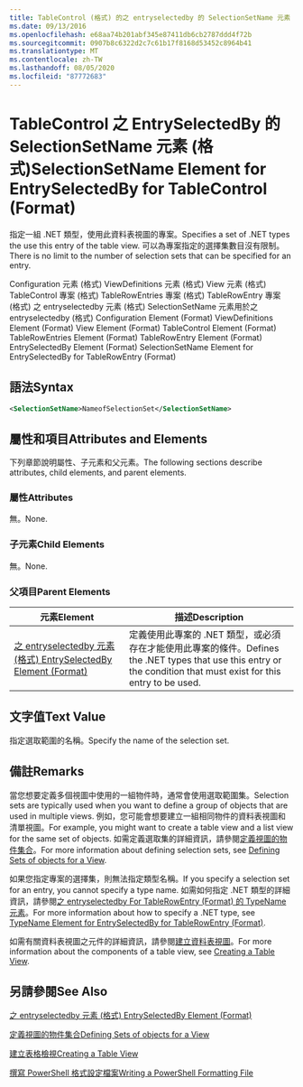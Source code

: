 ```yaml
---
title: TableControl (格式) 的之 entryselectedby 的 SelectionSetName 元素 |Microsoft Docs
ms.date: 09/13/2016
ms.openlocfilehash: e68aa74b201abf345e87411db6cb2787ddd4f72b
ms.sourcegitcommit: 0907b8c6322d2c7c61b17f8168d53452c8964b41
ms.translationtype: MT
ms.contentlocale: zh-TW
ms.lasthandoff: 08/05/2020
ms.locfileid: "87772683"
---
```

# <a name="selectionsetname-element-for-entryselectedby-for-tablecontrol-format"></a><span data-ttu-id="9771d-102">TableControl 之 EntrySelectedBy 的 SelectionSetName 元素 (格式)</span><span class="sxs-lookup"><span data-stu-id="9771d-102">SelectionSetName Element for EntrySelectedBy for TableControl (Format)</span></span>

<span data-ttu-id="9771d-103">指定一組 .NET 類型，使用此資料表視圖的專案。</span><span class="sxs-lookup"><span data-stu-id="9771d-103">Specifies a set of .NET types the use this entry of the table view.</span></span> <span data-ttu-id="9771d-104">可以為專案指定的選擇集數目沒有限制。</span><span class="sxs-lookup"><span data-stu-id="9771d-104">There is no limit to the number of selection sets that can be specified for an entry.</span></span>

<span data-ttu-id="9771d-105">Configuration 元素 (格式) ViewDefinitions 元素 (格式) View 元素 (格式) TableControl 專案 (格式) TableRowEntries 專案 (格式) TableRowEntry 專案 (格式) 之 entryselectedby 元素 (格式) SelectionSetName 元素用於之 entryselectedby (格式) </span><span class="sxs-lookup"><span data-stu-id="9771d-105">Configuration Element (Format) ViewDefinitions Element (Format) View Element (Format) TableControl Element (Format) TableRowEntries Element (Format) TableRowEntry Element (Format) EntrySelectedBy Element (Format) SelectionSetName Element for EntrySelectedBy for TableRowEntry (Format)</span></span>

## <a name="syntax"></a><span data-ttu-id="9771d-106">語法</span><span class="sxs-lookup"><span data-stu-id="9771d-106">Syntax</span></span>

```xml
<SelectionSetName>NameofSelectionSet</SelectionSetName>
```

## <a name="attributes-and-elements"></a><span data-ttu-id="9771d-107">屬性和項目</span><span class="sxs-lookup"><span data-stu-id="9771d-107">Attributes and Elements</span></span>

<span data-ttu-id="9771d-108">下列章節說明屬性、子元素和父元素。</span><span class="sxs-lookup"><span data-stu-id="9771d-108">The following sections describe attributes, child elements, and parent elements.</span></span>

### <a name="attributes"></a><span data-ttu-id="9771d-109">屬性</span><span class="sxs-lookup"><span data-stu-id="9771d-109">Attributes</span></span>

<span data-ttu-id="9771d-110">無。</span><span class="sxs-lookup"><span data-stu-id="9771d-110">None.</span></span>

### <a name="child-elements"></a><span data-ttu-id="9771d-111">子元素</span><span class="sxs-lookup"><span data-stu-id="9771d-111">Child Elements</span></span>

<span data-ttu-id="9771d-112">無。</span><span class="sxs-lookup"><span data-stu-id="9771d-112">None.</span></span>

### <a name="parent-elements"></a><span data-ttu-id="9771d-113">父項目</span><span class="sxs-lookup"><span data-stu-id="9771d-113">Parent Elements</span></span>

|<span data-ttu-id="9771d-114">元素</span><span class="sxs-lookup"><span data-stu-id="9771d-114">Element</span></span>|<span data-ttu-id="9771d-115">描述</span><span class="sxs-lookup"><span data-stu-id="9771d-115">Description</span></span>|
|-------------|-----------------|
|[<span data-ttu-id="9771d-116">之 entryselectedby 元素 (格式) </span><span class="sxs-lookup"><span data-stu-id="9771d-116">EntrySelectedBy Element (Format)</span></span>](./entryselectedby-element-for-tablerowentry-for-tablecontrol-format.md)|<span data-ttu-id="9771d-117">定義使用此專案的 .NET 類型，或必須存在才能使用此專案的條件。</span><span class="sxs-lookup"><span data-stu-id="9771d-117">Defines the .NET types that use this entry or the condition that must exist for this entry to be used.</span></span>|

## <a name="text-value"></a><span data-ttu-id="9771d-118">文字值</span><span class="sxs-lookup"><span data-stu-id="9771d-118">Text Value</span></span>

<span data-ttu-id="9771d-119">指定選取範圍的名稱。</span><span class="sxs-lookup"><span data-stu-id="9771d-119">Specify the name of the selection set.</span></span>

## <a name="remarks"></a><span data-ttu-id="9771d-120">備註</span><span class="sxs-lookup"><span data-stu-id="9771d-120">Remarks</span></span>

<span data-ttu-id="9771d-121">當您想要定義多個視圖中使用的一組物件時，通常會使用選取範圍集。</span><span class="sxs-lookup"><span data-stu-id="9771d-121">Selection sets are typically used when you want to define a group of objects that are used in multiple views.</span></span> <span data-ttu-id="9771d-122">例如，您可能會想要建立一組相同物件的資料表視圖和清單視圖。</span><span class="sxs-lookup"><span data-stu-id="9771d-122">For example, you might want to create a table view and a list view for the same set of objects.</span></span> <span data-ttu-id="9771d-123">如需定義選取集的詳細資訊，請參閱[定義視圖的物件集合](./defining-selection-sets.md)。</span><span class="sxs-lookup"><span data-stu-id="9771d-123">For more information about defining selection sets, see [Defining Sets of objects for a View](./defining-selection-sets.md).</span></span>

<span data-ttu-id="9771d-124">如果您指定專案的選擇集，則無法指定類型名稱。</span><span class="sxs-lookup"><span data-stu-id="9771d-124">If you specify a selection set for an entry, you cannot specify a type name.</span></span> <span data-ttu-id="9771d-125">如需如何指定 .NET 類型的詳細資訊，請參閱[之 entryselectedby For TableRowEntry (Format) 的 TypeName 元素](./typename-element-for-entryselectedby-for-tablecontrol-format.md)。</span><span class="sxs-lookup"><span data-stu-id="9771d-125">For more information about how to specify a .NET type, see [TypeName Element for EntrySelectedBy for TableRowEntry (Format)](./typename-element-for-entryselectedby-for-tablecontrol-format.md).</span></span>

<span data-ttu-id="9771d-126">如需有關資料表視圖之元件的詳細資訊，請參閱[建立資料表視圖](./creating-a-table-view.md)。</span><span class="sxs-lookup"><span data-stu-id="9771d-126">For more information about the components of a table view, see [Creating a Table View](./creating-a-table-view.md).</span></span>

## <a name="see-also"></a><span data-ttu-id="9771d-127">另請參閱</span><span class="sxs-lookup"><span data-stu-id="9771d-127">See Also</span></span>

[<span data-ttu-id="9771d-128">之 entryselectedby 元素 (格式) </span><span class="sxs-lookup"><span data-stu-id="9771d-128">EntrySelectedBy Element (Format)</span></span>](./entryselectedby-element-for-tablerowentry-for-tablecontrol-format.md)

[<span data-ttu-id="9771d-129">定義視圖的物件集合</span><span class="sxs-lookup"><span data-stu-id="9771d-129">Defining Sets of objects for a View</span></span>](./defining-selection-sets.md)

[<span data-ttu-id="9771d-130">建立表格檢視</span><span class="sxs-lookup"><span data-stu-id="9771d-130">Creating a Table View</span></span>](./creating-a-table-view.md)

[<span data-ttu-id="9771d-131">撰寫 PowerShell 格式設定檔案</span><span class="sxs-lookup"><span data-stu-id="9771d-131">Writing a PowerShell Formatting File</span></span>](./writing-a-powershell-formatting-file.md)
